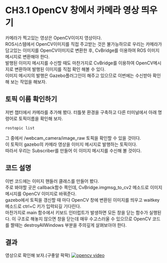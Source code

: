 # CH3.1 OpenCV 창에서 카메라 영상 띄우기

카메라가 찍고있는 영상은 OpenCV이미지 영상이다.  
ROS시스템에서 OpenCV이미지를 직접 주고받는 것은 불가능하므로 우리는 카메라가 담고있는 이미지를 OpenCV이미지로 변환한 후, CvBridge를 이용하여 ROS 이미지 메시지로 변환해야 한다.  
발행된 이미지 메시지를 수신할 때도 마찬가지로 CvBridge를 이용하여 OpenCV메시지로 변환하여 발행된 이미지를 직접 확인 해볼 수 있다.  
이미지 메시지의 발행은 Gazebo플러그인이 해주고 있으므로 이번에는 수신받아 확인해 보는 작업을 해보자.  

## 토픽 이름 확인하기
저번 챕터에서 카메라를 추가해 봤다. 터틀봇 환경을 구축하고 다른 터미널에서 아래 명령어로 토픽이름을 확인해 보자.

	rostopic list
	
그 중에서 /webcam_camera/image_raw 토픽을 확인할 수 있을 것이다.  
이 토픽이 gazebo의 카메라 영상을 이미지 메시지로 발행하는 토픽이다.  
따라서 우리는 Subscriber를 만들어 이 이미지 메시지를 수신해 볼 것이다.

## 코드 설명
이번 코드에는 이미지 핸들러 클래스를 만들어 봤다.  
주로 봐야할 곳은 callback함수 쪽인데, CvBridge.imgmsg_to_cv2 메소드로 이미지 메시지를 OpenCV 이미지로 바꿔준다.  
gazebo에서 토픽을 갱신할 때 마다 OpenCV 창에 변환된 이미지를 띄우고 waitkey 메소드로 ctrl+C 키가 입력되길 기다린다.  
마찬가지로 main 함수에서 키보드 인터럽트가 발생하면 모든 창을 닫는 함수가 실행된다. 이 구조로 해놓지 않으면 창을 닫는데 매우 수고스러울 수 있으므로 OpenCV 코드를 짤때는 destroyAllWindows 부분을 주의깊게 살펴보아야 한다.

## 결과
영상으로 확인해 보자.(구좋알 팍팍)
[![opencv video](https://img.youtube.com/vi/VMaZyb9xJM8/0.jpg)](https://www.youtube.com/watch?v=VMaZyb9xJM8)